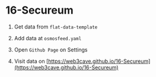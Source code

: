 # 16-Secureum


1. Get data from `flat-data-template`

2. Add data at `osmosfeed.yaml`

3. Open `Github Page` on Settings

4. Visit data on [https://web3cave.github.io/16-Secureum](https://web3cave.github.io/16-Secureum)




